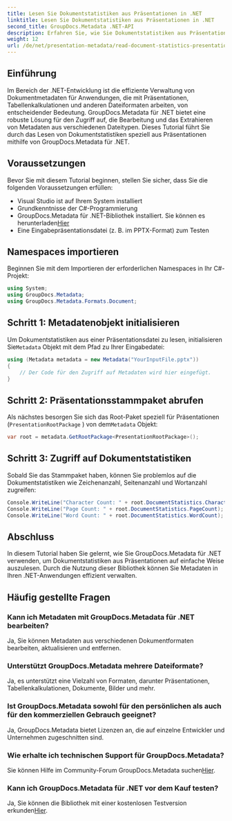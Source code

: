 ```yaml
---
title: Lesen Sie Dokumentstatistiken aus Präsentationen in .NET
linktitle: Lesen Sie Dokumentstatistiken aus Präsentationen in .NET
second_title: GroupDocs.Metadata .NET-API
description: Erfahren Sie, wie Sie Dokumentstatistiken aus Präsentationen in .NET mithilfe von GroupDocs.Metadata für eine effiziente Metadatenverwaltung lesen.
weight: 12
url: /de/net/presentation-metadata/read-document-statistics-presentations/
---
```

## Einführung
Im Bereich der .NET-Entwicklung ist die effiziente Verwaltung von Dokumentmetadaten für Anwendungen, die mit Präsentationen, Tabellenkalkulationen und anderen Dateiformaten arbeiten, von entscheidender Bedeutung. GroupDocs.Metadata für .NET bietet eine robuste Lösung für den Zugriff auf, die Bearbeitung und das Extrahieren von Metadaten aus verschiedenen Dateitypen. Dieses Tutorial führt Sie durch das Lesen von Dokumentstatistiken speziell aus Präsentationen mithilfe von GroupDocs.Metadata für .NET.
## Voraussetzungen
Bevor Sie mit diesem Tutorial beginnen, stellen Sie sicher, dass Sie die folgenden Voraussetzungen erfüllen:
- Visual Studio ist auf Ihrem System installiert
- Grundkenntnisse der C#-Programmierung
- GroupDocs.Metadata für .NET-Bibliothek installiert. Sie können es herunterladen[Hier](https://releases.groupdocs.com/metadata/net/)
- Eine Eingabepräsentationsdatei (z. B. im PPTX-Format) zum Testen

## Namespaces importieren
Beginnen Sie mit dem Importieren der erforderlichen Namespaces in Ihr C#-Projekt:
```csharp
using System;
using GroupDocs.Metadata;
using GroupDocs.Metadata.Formats.Document;
```
## Schritt 1: Metadatenobjekt initialisieren
 Um Dokumentstatistiken aus einer Präsentationsdatei zu lesen, initialisieren Sie`Metadata` Objekt mit dem Pfad zu Ihrer Eingabedatei:
```csharp
using (Metadata metadata = new Metadata("YourInputFile.pptx"))
{
    // Der Code für den Zugriff auf Metadaten wird hier eingefügt.
}
```
## Schritt 2: Präsentationsstammpaket abrufen
Als nächstes besorgen Sie sich das Root-Paket speziell für Präsentationen (`PresentationRootPackage` ) von dem`Metadata` Objekt:
```csharp
var root = metadata.GetRootPackage<PresentationRootPackage>();
```
## Schritt 3: Zugriff auf Dokumentstatistiken
Sobald Sie das Stammpaket haben, können Sie problemlos auf die Dokumentstatistiken wie Zeichenanzahl, Seitenanzahl und Wortanzahl zugreifen:
```csharp
Console.WriteLine("Character Count: " + root.DocumentStatistics.CharacterCount);
Console.WriteLine("Page Count: " + root.DocumentStatistics.PageCount);
Console.WriteLine("Word Count: " + root.DocumentStatistics.WordCount);
```

## Abschluss
In diesem Tutorial haben Sie gelernt, wie Sie GroupDocs.Metadata für .NET verwenden, um Dokumentstatistiken aus Präsentationen auf einfache Weise auszulesen. Durch die Nutzung dieser Bibliothek können Sie Metadaten in Ihren .NET-Anwendungen effizient verwalten.

## Häufig gestellte Fragen
### Kann ich Metadaten mit GroupDocs.Metadata für .NET bearbeiten?
Ja, Sie können Metadaten aus verschiedenen Dokumentformaten bearbeiten, aktualisieren und entfernen.
### Unterstützt GroupDocs.Metadata mehrere Dateiformate?
Ja, es unterstützt eine Vielzahl von Formaten, darunter Präsentationen, Tabellenkalkulationen, Dokumente, Bilder und mehr.
### Ist GroupDocs.Metadata sowohl für den persönlichen als auch für den kommerziellen Gebrauch geeignet?
Ja, GroupDocs.Metadata bietet Lizenzen an, die auf einzelne Entwickler und Unternehmen zugeschnitten sind.
### Wie erhalte ich technischen Support für GroupDocs.Metadata?
 Sie können Hilfe im Community-Forum GroupDocs.Metadata suchen[Hier](https://forum.groupdocs.com/c/metadata/14).
### Kann ich GroupDocs.Metadata für .NET vor dem Kauf testen?
 Ja, Sie können die Bibliothek mit einer kostenlosen Testversion erkunden[Hier](https://releases.groupdocs.com/).